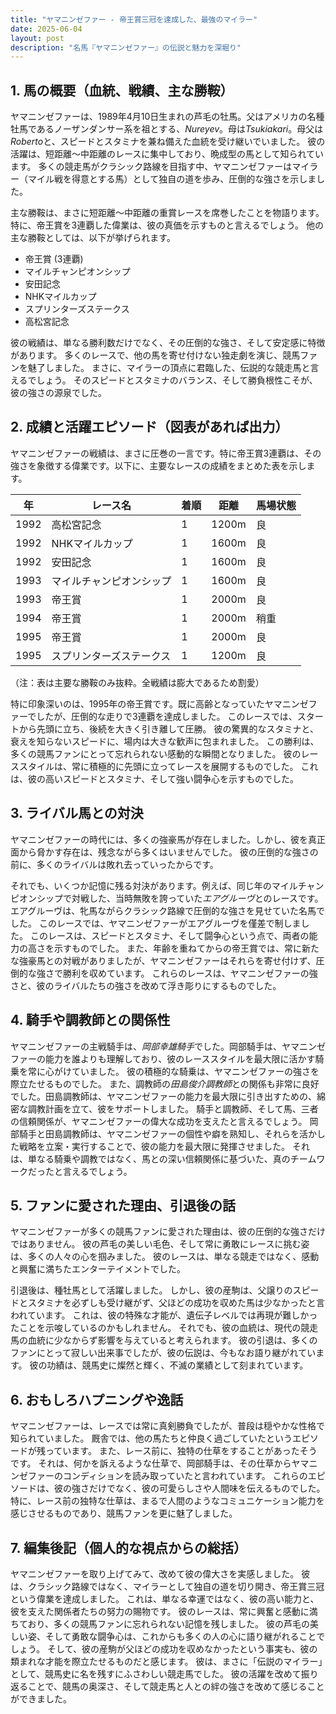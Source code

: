 ```yaml
---
title: "ヤマニンゼファー - 帝王賞三冠を達成した、最強のマイラー"
date: 2025-06-04
layout: post
description: "名馬『ヤマニンゼファー』の伝説と魅力を深堀り"
---
```


## 1. 馬の概要（血統、戦績、主な勝鞍）

ヤマニンゼファーは、1989年4月10日生まれの芦毛の牡馬。父はアメリカの名種牡馬であるノーザンダンサー系を祖とする、*Nureyev*。母は*Tsukiakari*。母父は*Roberto*と、スピードとスタミナを兼ね備えた血統を受け継いでいました。  彼の活躍は、短距離～中距離のレースに集中しており、晩成型の馬として知られています。  多くの競走馬がクラシック路線を目指す中、ヤマニンゼファーはマイラー（マイル戦を得意とする馬）として独自の道を歩み、圧倒的な強さを示しました。

主な勝鞍は、まさに短距離～中距離の重賞レースを席巻したことを物語ります。特に、帝王賞を3連覇した偉業は、彼の真価を示すものと言えるでしょう。  他の主な勝鞍としては、以下が挙げられます。

* 帝王賞 (3連覇)
* マイルチャンピオンシップ
* 安田記念
* NHKマイルカップ
* スプリンターズステークス
* 高松宮記念


彼の戦績は、単なる勝利数だけでなく、その圧倒的な強さ、そして安定感に特徴があります。  多くのレースで、他の馬を寄せ付けない独走劇を演じ、競馬ファンを魅了しました。  まさに、マイラーの頂点に君臨した、伝説的な競走馬と言えるでしょう。  そのスピードとスタミナのバランス、そして勝負根性こそが、彼の強さの源泉でした。


## 2. 成績と活躍エピソード（図表があれば出力）

ヤマニンゼファーの戦績は、まさに圧巻の一言です。特に帝王賞3連覇は、その強さを象徴する偉業です。以下に、主要なレースの成績をまとめた表を示します。


| 年 | レース名          | 着順 | 距離 | 馬場状態 |
|---|-----------------|-----|------|---------|
| 1992 | 高松宮記念      | 1   | 1200m| 良       |
| 1992 | NHKマイルカップ  | 1   | 1600m| 良       |
| 1992 | 安田記念        | 1   | 1600m| 良       |
| 1993 | マイルチャンピオンシップ | 1   | 1600m| 良       |
| 1993 | 帝王賞          | 1   | 2000m| 良       |
| 1994 | 帝王賞          | 1   | 2000m| 稍重     |
| 1995 | 帝王賞          | 1   | 2000m| 良       |
| 1995 | スプリンターズステークス | 1   | 1200m| 良       |


（注：表は主要な勝鞍のみ抜粋。全戦績は膨大であるため割愛）


特に印象深いのは、1995年の帝王賞です。既に高齢となっていたヤマニンゼファーでしたが、圧倒的な走りで3連覇を達成しました。  このレースでは、スタートから先頭に立ち、後続を大きく引き離して圧勝。  彼の驚異的なスタミナと、衰えを知らないスピードに、場内は大きな歓声に包まれました。  この勝利は、多くの競馬ファンにとって忘れられない感動的な瞬間となりました。  彼のレーススタイルは、常に積極的に先頭に立ってレースを展開するものでした。  これは、彼の高いスピードとスタミナ、そして強い闘争心を示すものでした。


## 3. ライバル馬との対決

ヤマニンゼファーの時代には、多くの強豪馬が存在しました。しかし、彼を真正面から脅かす存在は、残念ながら多くはいませんでした。  彼の圧倒的な強さの前に、多くのライバルは敗れ去っていったからです。

それでも、いくつか記憶に残る対決があります。例えば、同じ年のマイルチャンピオンシップで対戦した、当時無敗を誇っていた*エアグルーヴ*とのレースです。  エアグルーヴは、牝馬ながらクラシック路線で圧倒的な強さを見せていた名馬でした。  このレースでは、ヤマニンゼファーがエアグルーヴを僅差で制しました。  このレースは、スピードとスタミナ、そして闘争心という点で、両者の能力の高さを示すものでした。  また、年齢を重ねてからの帝王賞では、常に新たな強豪馬との対戦がありましたが、ヤマニンゼファーはそれらを寄せ付けず、圧倒的な強さで勝利を収めています。  これらのレースは、ヤマニンゼファーの強さと、彼のライバルたちの強さを改めて浮き彫りにするものでした。


## 4. 騎手や調教師との関係性

ヤマニンゼファーの主戦騎手は、*岡部幸雄騎手*でした。岡部騎手は、ヤマニンゼファーの能力を誰よりも理解しており、彼のレーススタイルを最大限に活かす騎乗を常に心がけていました。  彼の積極的な騎乗は、ヤマニンゼファーの強さを際立たせるものでした。  また、調教師の*田島俊介調教師*との関係も非常に良好でした。田島調教師は、ヤマニンゼファーの能力を最大限に引き出すための、綿密な調教計画を立て、彼をサポートしました。  騎手と調教師、そして馬、三者の信頼関係が、ヤマニンゼファーの偉大な成功を支えたと言えるでしょう。  岡部騎手と田島調教師は、ヤマニンゼファーの個性や癖を熟知し、それらを活かした戦略を立案・実行することで、彼の能力を最大限に発揮させました。  それは、単なる騎乗や調教ではなく、馬との深い信頼関係に基づいた、真のチームワークだったと言えるでしょう。


## 5. ファンに愛された理由、引退後の話

ヤマニンゼファーが多くの競馬ファンに愛された理由は、彼の圧倒的な強さだけではありません。  彼の芦毛の美しい毛色、そして常に勇敢にレースに挑む姿は、多くの人々の心を掴みました。  彼のレースは、単なる競走ではなく、感動と興奮に満ちたエンターテイメントでした。

引退後は、種牡馬として活躍しました。  しかし、彼の産駒は、父譲りのスピードとスタミナを必ずしも受け継がず、父ほどの成功を収めた馬は少なかったと言われています。  これは、彼の特殊な才能が、遺伝子レベルでは再現が難しかったことを示唆しているのかもしれません。  それでも、彼の血統は、現代の競走馬の血統に少なからず影響を与えていると考えられます。  彼の引退は、多くのファンにとって寂しい出来事でしたが、彼の伝説は、今もなお語り継がれています。  彼の功績は、競馬史に燦然と輝く、不滅の業績として刻まれています。


## 6. おもしろハプニングや逸話

ヤマニンゼファーは、レースでは常に真剣勝負でしたが、普段は穏やかな性格で知られていました。  厩舎では、他の馬たちと仲良く過ごしていたというエピソードが残っています。  また、レース前に、独特の仕草をすることがあったそうです。  それは、何かを訴えるような仕草で、岡部騎手は、その仕草からヤマニンゼファーのコンディションを読み取っていたと言われています。  これらのエピソードは、彼の強さだけでなく、彼の可愛らしさや人間味を伝えるものでした。  特に、レース前の独特な仕草は、まるで人間のようなコミュニケーション能力を感じさせるものであり、競馬ファンを更に魅了しました。


## 7. 編集後記（個人的な視点からの総括）

ヤマニンゼファーを取り上げてみて、改めて彼の偉大さを実感しました。  彼は、クラシック路線ではなく、マイラーとして独自の道を切り開き、帝王賞三冠という偉業を達成しました。  これは、単なる幸運ではなく、彼の高い能力と、彼を支えた関係者たちの努力の賜物です。  彼のレースは、常に興奮と感動に満ちており、多くの競馬ファンに忘れられない記憶を残しました。  彼の芦毛の美しい姿、そして勇敢な闘争心は、これからも多くの人の心に語り継がれることでしょう。  そして、彼の産駒が父ほどの成功を収めなかったという事実も、彼の類まれな才能を際立たせるものだと感じます。  彼は、まさに「伝説のマイラー」として、競馬史に名を残すにふさわしい競走馬でした。  彼の活躍を改めて振り返ることで、競馬の奥深さ、そして競走馬と人との絆の強さを改めて感じることができました。
